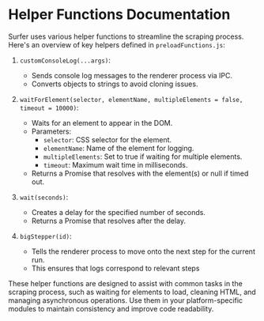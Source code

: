 # Helper Functions Documentation

Surfer uses various helper functions to streamline the scraping process. Here's an overview of key helpers defined in `preloadFunctions.js`:

1. `customConsoleLog(...args)`: 
   - Sends console log messages to the renderer process via IPC.
   - Converts objects to strings to avoid cloning issues.

2. `waitForElement(selector, elementName, multipleElements = false, timeout = 10000)`:
   - Waits for an element to appear in the DOM.
   - Parameters:
     - `selector`: CSS selector for the element.
     - `elementName`: Name of the element for logging.
     - `multipleElements`: Set to true if waiting for multiple elements.
     - `timeout`: Maximum wait time in milliseconds.
   - Returns a Promise that resolves with the element(s) or null if timed out.

3. `wait(seconds)`:
   - Creates a delay for the specified number of seconds.
   - Returns a Promise that resolves after the delay.

4. `bigStepper(id)`:
   - Tells the renderer process to move onto the next step for the current run.
   - This ensures that logs correspond to relevant steps

These helper functions are designed to assist with common tasks in the scraping process, such as waiting for elements to load, cleaning HTML, and managing asynchronous operations. Use them in your platform-specific modules to maintain consistency and improve code readability.
